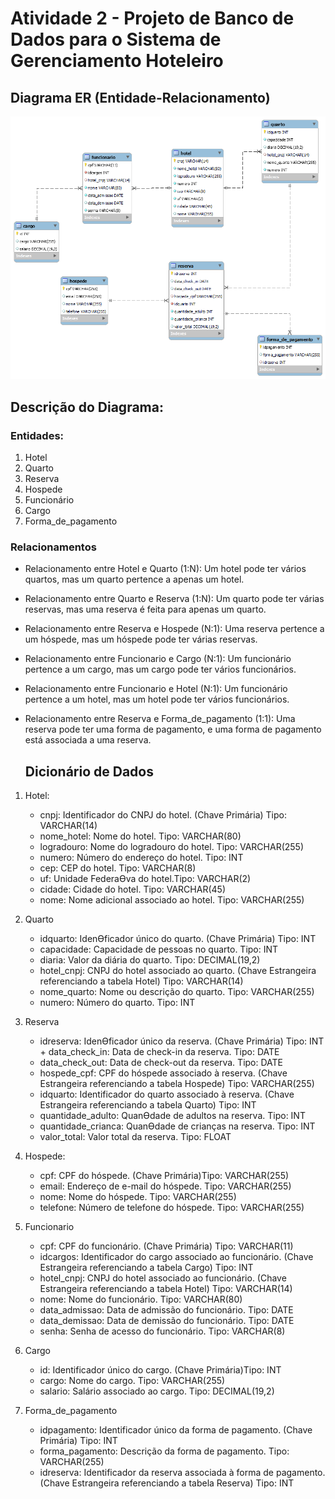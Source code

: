 # Atividade 2 - Projeto de Banco de Dados para o Sistema de Gerenciamento Hoteleiro 

## Diagrama ER (Entidade-Relacionamento)
![ER](https://github.com/Mikallina/Senac/blob/main/Mod%20I/UC05%20-Projeto%20Integrador%20Assist%20de%20Adm%20DB/Atividade%202/EER%20-%20Hotel.png)

## Descrição do Diagrama:

### Entidades:

1. Hotel
2. Quarto
3. Reserva
4. Hospede
5. Funcionário
6. Cargo
7. Forma_de_pagamento

### Relacionamentos
- Relacionamento entre Hotel e Quarto (1:N): Um hotel pode ter vários quartos, mas um quarto pertence a apenas um hotel. 
- Relacionamento entre Quarto e Reserva (1:N): Um quarto pode ter várias reservas, mas uma reserva é feita para apenas um quarto. 
- Relacionamento entre Reserva e Hospede (N:1): Uma reserva pertence a um hóspede, mas um hóspede pode ter várias reservas. 
- Relacionamento entre Funcionario e Cargo (N:1): Um funcionário pertence a um cargo, mas um cargo pode ter vários funcionários. 
- Relacionamento entre Funcionario e Hotel (N:1): Um funcionário pertence a um hotel, mas um hotel pode ter vários funcionários. 
- Relacionamento entre Reserva e Forma_de_pagamento (1:1): Uma reserva pode ter uma forma de pagamento, e uma forma de pagamento está associada a uma reserva.

  ## Dicionário de Dados
1. Hotel:
     - cnpj: Identificador do CNPJ do hotel. (Chave Primária)   Tipo: VARCHAR(14) 
     - nome_hotel: Nome do hotel. Tipo: VARCHAR(80) 
     - logradouro: Nome do logradouro do hotel. Tipo: VARCHAR(255) 
     - numero: Número do endereço do hotel. Tipo: INT 
     - cep: CEP do hotel. Tipo: VARCHAR(8) 
     - uf: Unidade FederaƟva do hotel.Tipo: VARCHAR(2) 
     - cidade: Cidade do hotel. Tipo: VARCHAR(45) 
     - nome: Nome adicional associado ao hotel. Tipo: VARCHAR(255) 

2. Quarto
     - idquarto: IdenƟficador único do quarto. (Chave Primária) Tipo: INT 
     - capacidade: Capacidade de pessoas no quarto. Tipo: INT
     - diaria: Valor da diária do quarto. Tipo: DECIMAL(19,2) 
     - hotel_cnpj: CNPJ do hotel associado ao quarto. (Chave Estrangeira referenciando a tabela Hotel) Tipo: VARCHAR(14)
     - nome_quarto: Nome ou descrição do quarto. Tipo: VARCHAR(255)
     - numero: Número do quarto. Tipo: INT 

3. Reserva
     - idreserva: IdenƟficador único da reserva. (Chave Primária) Tipo: INT + data_check_in: Data de check-in da reserva. Tipo: DATE 
     - data_check_out: Data de check-out da reserva. Tipo: DATE
     - hospede_cpf: CPF do hóspede associado à reserva. (Chave Estrangeira referenciando a tabela Hospede) Tipo: VARCHAR(255) 
     - idquarto: Identificador do quarto associado à reserva. (Chave Estrangeira referenciando a tabela Quarto) Tipo: INT 
     - quantidade_adulto: QuanƟdade de adultos na reserva. Tipo: INT 
     - quantidade_crianca: QuanƟdade de crianças na reserva. Tipo: INT 
     - valor_total: Valor total da reserva. Tipo: FLOAT

4. Hospede: 
      - cpf: CPF do hóspede. (Chave Primária)Tipo: VARCHAR(255) 
      - email: Endereço de e-mail do hóspede. Tipo: VARCHAR(255) 
      - nome: Nome do hóspede. Tipo: VARCHAR(255) 
      - telefone: Número de telefone do hóspede. Tipo: VARCHAR(255)


5. Funcionario 
      - cpf: CPF do funcionário. (Chave Primária) Tipo: VARCHAR(11) 
      - idcargos: Identificador do cargo associado ao funcionário. (Chave Estrangeira referenciando a tabela Cargo) Tipo: INT 
      - hotel_cnpj: CNPJ do hotel associado ao funcionário. (Chave Estrangeira referenciando a tabela Hotel) Tipo: VARCHAR(14) 
      - nome: Nome do funcionário. Tipo: VARCHAR(80) 
      - data_admissao: Data de admissão do funcionário. Tipo: DATE 
      - data_demissao: Data de demissão do funcionário. Tipo: DATE 
      - senha: Senha de acesso do funcionário. Tipo: VARCHAR(8) 

6. Cargo 
    - id: Identificador único do cargo. (Chave Primária)Tipo: INT 
    - cargo: Nome do cargo. Tipo: VARCHAR(255) 
    - salario: Salário associado ao cargo. Tipo: DECIMAL(19,2)

7. Forma_de_pagamento 
    - idpagamento: Identificador único da forma de pagamento. (Chave Primária) Tipo: INT 
    - forma_pagamento: Descrição da forma de pagamento. Tipo: VARCHAR(255) 
    - idreserva: Identificador da reserva associada à forma de pagamento. (Chave Estrangeira referenciando a tabela Reserva) Tipo: INT 
